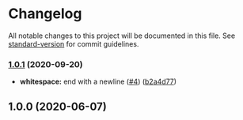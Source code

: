 # Changelog

All notable changes to this project will be documented in this file. See [standard-version](https://github.com/conventional-changelog/standard-version) for commit guidelines.

### [1.0.1](https://github.com/p6m7g8/p6df-svn/compare/v1.0.0...v1.0.1) (2020-09-20)


* **whitespace:** end with a newline ([#4](https://github.com/p6m7g8/p6df-svn/issues/4)) ([b2a4d77](https://github.com/p6m7g8/p6df-svn/commit/b2a4d77407c28b7de0983f31db1c9ffafcfd82d8))

## 1.0.0 (2020-06-07)
